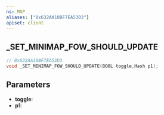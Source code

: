 ```yaml
---
ns: MAP
aliases: ["0x632AA10BF7EA53D3"]
apiset: client
---
```

## _SET_MINIMAP_FOW_SHOULD_UPDATE

```c
// 0x632AA10BF7EA53D3
void _SET_MINIMAP_FOW_SHOULD_UPDATE(BOOL toggle,Hash p1);
```


## Parameters
* **toggle**:
* **p1**: